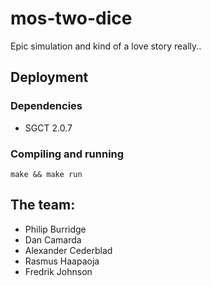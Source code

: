# mos-two-dice

Epic simulation and kind of a love story really..

## Deployment

### Dependencies

- SGCT 2.0.7

### Compiling and running

``
make && make run
``

## The team:

- Philip Burridge
- Dan Camarda
- Alexander Cederblad
- Rasmus Haapaoja
- Fredrik Johnson
